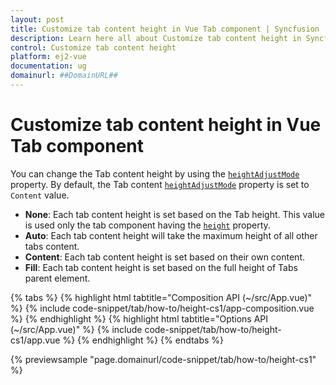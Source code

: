 ```yaml
---
layout: post
title: Customize tab content height in Vue Tab component | Syncfusion
description: Learn here all about Customize tab content height in Syncfusion Vue Tab component of Syncfusion Essential JS 2 and more.
control: Customize tab content height 
platform: ej2-vue
documentation: ug
domainurl: ##DomainURL##
---
```


# Customize tab content height in Vue Tab component

You can change the Tab content height by using the [`heightAdjustMode`](https://ej2.syncfusion.com/vue/documentation/api/tab#heightadjustmode) property. By default, the Tab content [`heightAdjustMode`](https://ej2.syncfusion.com/vue/documentation/api/tab#heightadjustmode) property is set to `Content` value.

* **None**: Each tab content height is set based on the Tab height. This value is used only the tab component having the [`height`](https://ej2.syncfusion.com/vue/documentation/api/tab#height) property.
* **Auto**: Each tab content height will take the maximum height of all other tabs content.
* **Content**: Each tab content height is set based on their own content.
* **Fill**: Each tab content height is set based on the full height of Tabs parent element.

{% tabs %}
{% highlight html tabtitle="Composition API (~/src/App.vue)" %}
{% include code-snippet/tab/how-to/height-cs1/app-composition.vue %}
{% endhighlight %}
{% highlight html tabtitle="Options API (~/src/App.vue)" %}
{% include code-snippet/tab/how-to/height-cs1/app.vue %}
{% endhighlight %}
{% endtabs %}
        
{% previewsample "page.domainurl/code-snippet/tab/how-to/height-cs1" %}